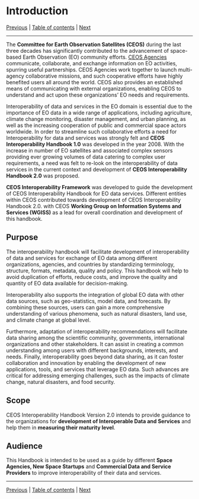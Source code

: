 # Introduction

[Previous](README.md) | [Table of contents](README.md) | [Next](Framework.md)

***

The **Committee for Earth Observation Satellites (CEOS)** during the last three decades has significantly contributed to the advancement of space-based Earth Observation (EO) community efforts. [CEOS Agencies](https://ceos.org/agencies/) communicate, collaborate, and exchange information on EO activities, spurring useful partnerships. CEOS Agencies work together to launch multi-agency collaborative missions, and such cooperative efforts have highly benefited users all around the world. CEOS also provides an established means of communicating with external organizations, enabling CEOS to understand and act upon these organizations’ EO needs and requirements.

Interoperability of data and services in the EO domain is essential due to the importance of EO  data in a wide range of applications, including agriculture, climate change monitoring, disaster management, and urban planning, as well as the increasing cooperation of public and commercial space actors worldwide. In order to streamline such collaborative efforts a need for Interoperability for data and services was strongly felt and **CEOS Interoperability Handbook 1.0** was developed in the year 2008\. With the increase in number of EO satellites and associated complex sensors providing ever growing volumes of data catering to complex user requirements, a need was felt to re-look on the interoperability of data services in the current context and development of **CEOS Interoperability Handbook 2.0** was proposed.

**CEOS Interoperability Framework** was developed to guide the development of CEOS Interoperability Handbook for EO data services. Different entities within CEOS contributed towards development of CEOS Interoperability Handbook 2.0. with CEOS **Working Group on Information Systems and Services (WGISS)** as a lead for overall coordination and development of this handbook.

## Purpose

The interoperability handbook will facilitate development of interoperability of data and services for exchange of EO data among different organizations, agencies, and countries by standardizing terminology, structure, formats, metadata, quality and policy. This handbook will help to avoid duplication of efforts, reduce costs, and improve the quality and quantity of EO data available for decision-making.

Interoperability also supports the integration of global EO data with other data sources, such as geo-statistics, model data, and forecasts. By combining these sources, users can gain a more comprehensive understanding of various phenomena, such as natural disasters, land use, and climate change at global level.

Furthermore, adaptation of interoperability recommendations will facilitate data sharing among the scientific community, governments, international organizations and other stakeholders. It can assist in creating a common understanding among users with different backgrounds, interests, and needs. Finally, interoperability goes beyond data sharing, as it can foster collaboration and innovation by enabling the development of new applications, tools, and services that leverage EO data. Such advances are critical for addressing emerging challenges, such as the impacts of climate change, natural disasters, and food security.

## Scope

CEOS Interoperability Handbook Version 2.0 intends to provide guidance to the organizations for **development of Interoperable Data and Services** and help them in **measuring their maturity level**.  

## Audience

This Handbook is intended to be used as a guide by different **Space Agencies, New Space Startups** and **Commercial Data and Service Providers** to improve interoperability of their data and services.

***
[Previous](README.md) | [Table of contents](README.md) | [Next](Framework.md)
